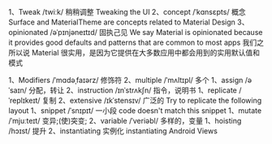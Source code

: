 1、Tweak  /twiːk/ 稍稍调整
Tweaking the UI
2、concept /ˈkɑnsɛpts/ 概念
Surface and MaterialTheme are concepts related to Material Design
3、opinionated /əˈpɪnjəneɪtɪd/ 固执己见
We say Material is opinionated because it provides good defaults and patterns that are common to most apps
我们之所以说 Material 很实用，是因为它提供在大多数应用中都会用到的实用默认值和模式

1、Modifiers /ˈmɑdəˌfaɪərz/ 修饰符  2、multiple /ˈmʌltɪpl/ 多个
1、assign /əˈsaɪn/ 分配，转让   2、instruction  /ɪnˈstrʌkʃn/ 指令，说明书
1、replicate /ˈreplɪkeɪt/ 复制  2、extensive /ɪkˈstensɪv/ 广泛的
Try to replicate the following layout
1、snippet  /ˈsnɪpɪt/ 一小段   code doesn't match this snippet
1、mutate /ˈmjuːteɪt/ 变异;(使)突变; 2、variable /ˈveriəbl/ 多样的，变量
1、hoisting /hɔɪst/ 提升  2、instantiating  实例化 instantiating Android Views


